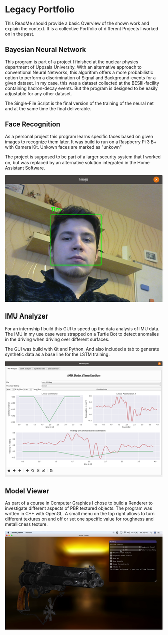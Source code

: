 # Legacy Portfolio

This ReadMe should provide a basic Overview of the shown work and explain the context.
It is a collective Portfolio of different Projects I worked on in the past.

## Bayesian Neural Network

This program is part of a project I finished at the nuclear physics department of Uppsala University.
With an alternative approach to conventional Neural Networks, this algorithm offers a more probabilistic option to
perform a discrimination of Signal and Background-events for a given dataset. 
In my case, this was a dataset collected at the BESIII-facility containing hadron-decay events. 
But the program is designed to be easily adjustable for any other dataset.

The Single-File Script is the final version of the training of the neural net and at the same time the final deliverable.


## Face Recognition

As a personal project this program learns specific faces based on given images to recognize them later. It was build to run on a Raspberry Pi 3 B+ with Camera Kit.
Unkown faces are marked as "unkown"

The project is supposed to be part of a larger security system that I worked on, but was replaced by an alternative solution integrated in the Home Assistant Software.

![face_rec_ex](https://github.com/tmlittau/legacy_portfolio/blob/main/face_rec/example.png?raw=true)


## IMU Analyzer

For an internship I build this GUI to speed up the data analysis of IMU data. The IMU in my use case were strapped on a Turtle Bot to detect anomalies in the driving when driving over different surfaces.

The GUI was build with Qt and Python. And also included a tab to generate synthetic data as a base line for the LSTM training.

![IMU_GUI](https://github.com/tmlittau/legacy_portfolio/blob/main/IMU_Analyzer/IMU_Analyzer.png?raw=true)


## Model Viewer

As part of a course in Computer Graphics I chose to build a Renderer to investigate different aspects of PBR textured objects. 
The program was written in C++ with OpenGL. A small menu on the top right allows to turn different textures on and off or set one specific value for roughness and metallicness texture.

[![model_viewer_prev](https://github.com/tmlittau/legacy_portfolio/blob/main/Model_Viewer/model_viewer_thumbnail.png)](https://github.com/tmlittau/legacy_portfolio/raw/main/Model_Viewer/Littau_pres.mov)


